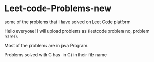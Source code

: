 # Leet-code-Problems-new
some of the problems that I have solved on Leet Code platform

Hello everyone! 
  I will upload problems as (leetcode problem no, problem name). 

 Most of the problems are in java Program.

 
 Problems solved with C has (in C) in their file name
